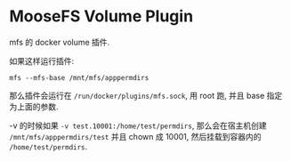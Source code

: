 MooseFS Volume Plugin
=====================

mfs 的 docker volume 插件.

如果这样运行插件:

`mfs --mfs-base /mnt/mfs/apppermdirs`

那么插件会运行在 `/run/docker/plugins/mfs.sock`, 用 root 跑, 并且 base 指定为上面的参数.

-v 的时候如果 `-v test.10001:/home/test/permdirs`, 那么会在宿主机创建 `/mnt/mfs/apppermdirs/test` 并且 chown 成 10001, 然后挂载到容器内的 `/home/test/permdirs`.
